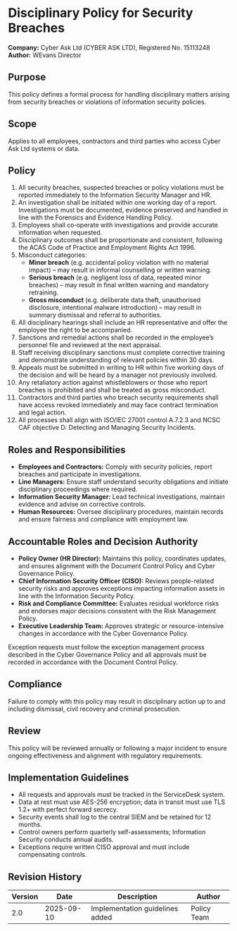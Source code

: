 # Disciplinary Policy for Security Breaches

**Company:** Cyber Ask Ltd (CYBER ASK LTD), Registered No. 15113248
**Author:** WEvans Director

## Purpose
This policy defines a formal process for handling disciplinary matters arising from security breaches or violations of information security policies.

## Scope
Applies to all employees, contractors and third parties who access Cyber Ask Ltd systems or data.

## Policy
1. All security breaches, suspected breaches or policy violations must be reported immediately to the Information Security Manager and HR.
2. An investigation shall be initiated within one working day of a report. Investigations must be documented, evidence preserved and handled in line with the Forensics and Evidence Handling Policy.
3. Employees shall co‑operate with investigations and provide accurate information when requested.
4. Disciplinary outcomes shall be proportionate and consistent, following the ACAS Code of Practice and Employment Rights Act 1996.
5. Misconduct categories:
   - **Minor breach** (e.g. accidental policy violation with no material impact) – may result in informal counselling or written warning.
   - **Serious breach** (e.g. negligent loss of data, repeated minor breaches) – may result in final written warning and mandatory retraining.
   - **Gross misconduct** (e.g. deliberate data theft, unauthorised disclosure, intentional malware introduction) – may result in summary dismissal and referral to authorities.
6. All disciplinary hearings shall include an HR representative and offer the employee the right to be accompanied.
7. Sanctions and remedial actions shall be recorded in the employee’s personnel file and reviewed at the next appraisal.
8. Staff receiving disciplinary sanctions must complete corrective training and demonstrate understanding of relevant policies within 30 days.
9. Appeals must be submitted in writing to HR within five working days of the decision and will be heard by a manager not previously involved.
10. Any retaliatory action against whistleblowers or those who report breaches is prohibited and shall be treated as gross misconduct.
11. Contractors and third parties who breach security requirements shall have access revoked immediately and may face contract termination and legal action.
12. All processes shall align with ISO/IEC 27001 control A.7.2.3 and NCSC CAF objective D: Detecting and Managing Security Incidents.

## Roles and Responsibilities
- **Employees and Contractors:** Comply with security policies, report breaches and participate in investigations.
- **Line Managers:** Ensure staff understand security obligations and initiate disciplinary proceedings where required.
- **Information Security Manager:** Lead technical investigations, maintain evidence and advise on corrective controls.
- **Human Resources:** Oversee disciplinary procedures, maintain records and ensure fairness and compliance with employment law.

## Accountable Roles and Decision Authority

- **Policy Owner (HR Director):** Maintains this policy, coordinates updates, and ensures alignment with the Document Control Policy and Cyber Governance Policy.
- **Chief Information Security Officer (CISO):** Reviews people-related security risks and approves exceptions impacting information assets in line with the Information Security Policy.
- **Risk and Compliance Committee:** Evaluates residual workforce risks and endorses major decisions consistent with the Risk Management Policy.
- **Executive Leadership Team:** Approves strategic or resource-intensive changes in accordance with the Cyber Governance Policy.

Exception requests must follow the exception management process described in the Cyber Governance Policy and all approvals must be recorded in accordance with the Document Control Policy.

## Compliance
Failure to comply with this policy may result in disciplinary action up to and including dismissal, civil recovery and criminal prosecution.

## Review
This policy will be reviewed annually or following a major incident to ensure ongoing effectiveness and alignment with regulatory requirements.

## Implementation Guidelines
- All requests and approvals must be tracked in the ServiceDesk system.
- Data at rest must use AES-256 encryption; data in transit must use TLS 1.2+ with perfect forward secrecy.
- Security events shall log to the central SIEM and be retained for 12 months.
- Control owners perform quarterly self-assessments; Information Security conducts annual audits.
- Exceptions require written CISO approval and must include compensating controls.

## Revision History

| Version | Date | Description | Author |
| ------- | ---------- | ----------------------- | ------ |
| 2.0     | 2025-09-10 | Implementation guidelines added | Policy Team |
